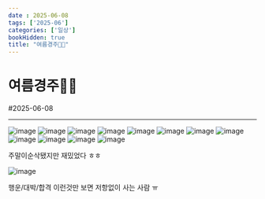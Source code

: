 ```yaml
---
date : 2025-06-08
tags: ['2025-06']
categories: ['일상']
bookHidden: true
title: "여름경주🍡🌿"
---
```


# 여름경주🍡🌿

#2025-06-08

---
![image](https://github.com/user-attachments/assets/e5071568-8852-4d99-b07f-585fda3992c8)
![image](https://github.com/user-attachments/assets/113b32aa-027a-4b17-b024-865d211818d4)
![image](https://github.com/user-attachments/assets/dfa99727-330e-4ad4-bd03-aa1316194342)
![image](https://github.com/user-attachments/assets/74b64da7-20d8-495f-a46d-b999b71aac48)
![image](https://github.com/user-attachments/assets/4093d0f8-e4ee-4168-920b-23ea2664324a)
![image](https://github.com/user-attachments/assets/4dfd6e86-1dee-477b-b8b2-34eb89fdaa00)
![image](https://github.com/user-attachments/assets/fcb6098c-a3e7-4f0e-be04-e9a2460b3636)
![image](https://github.com/user-attachments/assets/20118ad2-e151-4ddb-980f-7064d99f60d9)
![image](https://github.com/user-attachments/assets/aef92c58-1abe-45af-bb9f-6f85a65e3173)
![image](https://github.com/user-attachments/assets/255ddd23-7ac1-47d9-bb4c-903b3120242b)
![image](https://github.com/user-attachments/assets/a952e658-1b17-4d68-9cce-e175117f656c)
![image](https://github.com/user-attachments/assets/16790211-841d-46de-8610-7f6d9443e5d2)

주말이순삭됐지만 재밌었다 ㅎㅎ

![image](https://github.com/user-attachments/assets/b134d72e-ca0f-436c-914f-7d684cef0e6e)

행운/대박/합격 이런것만 보면 저항없이 사는 사람 ㅠ 
